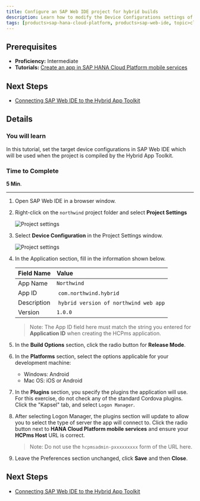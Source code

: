 ```yaml
---
title: Configure an SAP Web IDE project for hybrid builds
description: Learn how to modify the Device Configurations settings of a mobile web project for a hybrid build
tags: [products>sap-hana-cloud-platform, products>sap-web-ide, topic>cloud, topic>html5, topic>mobile, tutorial>intermediate ]
---
```


## Prerequisites  
 - **Proficiency:** Intermediate
 - **Tutorials:** [Create an app in SAP HANA Cloud Platform mobile services](http://www.sap.com/developer/tutorials/hcpms-create-hybrid-app.html)


## Next Steps
 - [Connecting SAP Web IDE to the Hybrid App Toolkit](http://www.sap.com/developer/tutorials/hcpms-webide-hat-connection.html)

## Details
### You will learn  
In this tutorial, set the target device configurations in SAP Web IDE which will be used when the project is compiled by the Hybrid App Toolkit.

### Time to Complete
**5 Min**.

---

1. Open SAP Web IDE in a browser window.


2. Right-click on the `northwind` project folder and select **Project Settings**

    ![Project settings](https://raw.githubusercontent.com/SAPDocuments/Tutorials/master/tutorials/hcpms-webide-hybrid-config/2.png)

3. Select **Device Configuration** in the Project Settings window.

    ![Project settings](https://raw.githubusercontent.com/SAPDocuments/Tutorials/master/tutorials/hcpms-webide-hybrid-config/3.png)

4. In the Application section, fill in the information shown below.

    Field Name          | Value
    :------------------ | :-------------
    App Name            | `Northwind `
    App ID              | `com.northwind.hybrid`
    Description         | `hybrid version of northwind web app`
    Version             | `1.0.0`

    > Note: The App ID field here must match the string you entered for **Application ID** when creating the HCPms application.


5. In the **Build Options** section, click the radio button for **Release Mode**.

6. In the **Platforms** section, select the options applicable for your development machine:
    - 	Windows: Android
    - 	Mac OS: iOS or Android

7. In the **Plugins** section, you specify the plugins the application will use.  For this exercise, do not check any of the standard Cordova plugins. Click the "Kapsel" tab, and select `Logon Manager`.

8. After selecting Logon Manager, the plugins section will update to allow you to select the type of server the app will connect to. Click the radio button next to **HANA Cloud Platform mobile services** and ensure your **HCPms Host** URL is correct.

    > Note: Do not use the `hcpmsadmin-pxxxxxxxxx` form of the URL here.


8. Leave the Preferences section unchanged, click **Save** and then **Close**.


## Next Steps
 - [Connecting SAP Web IDE to the Hybrid App Toolkit](http://www.sap.com/developer/tutorials/hcpms-webide-hat-connection.html)
